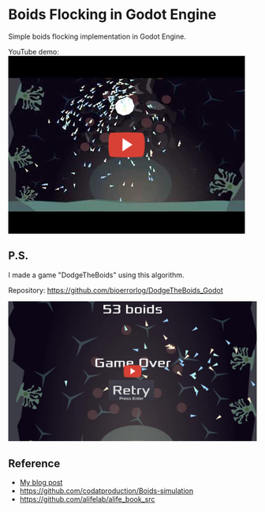 # Boids Flocking in Godot Engine

Simple boids flocking implementation in Godot Engine.

YouTube demo:  
[![game demo movie](./screenshot/youtube_thumbnail.png)](https://youtu.be/IMv7iNt1baE)

## P.S.
I made a game "DodgeTheBoids" using this algorithm.

Repository: https://github.com/bioerrorlog/DodgeTheBoids_Godot

[![demo](https://github.com/bioerrorlog/DodgeTheBoids_Godot/blob/master/screenshots/youtube_cover.png)](https://youtu.be/hWMEfzxuFGc)



## Reference
- [My blog post](https://en.bioerrorlog.work/entry/boids-flocking-godot)
- https://github.com/codatproduction/Boids-simulation  
- https://github.com/alifelab/alife_book_src
